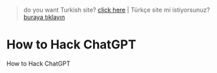> do you want Turkish site? [click here](READMETR.md) | Türkçe site mi istiyorsunuz? [buraya tıklayın](READMETR.md)

# How to Hack ChatGPT
How to Hack ChatGPT
